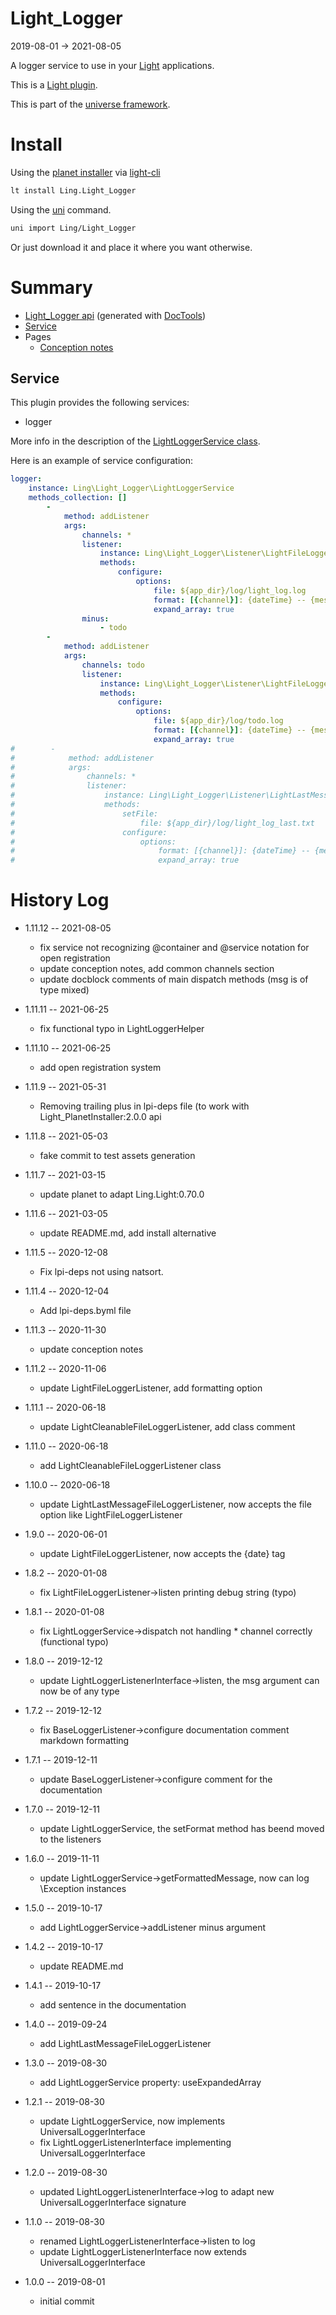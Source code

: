 Light_Logger
===========
2019-08-01 -> 2021-08-05



A logger service to use in your [Light](https://github.com/lingtalfi/Light) applications.

This is a [Light plugin](https://github.com/lingtalfi/Light/blob/master/doc/pages/plugin.md).


This is part of the [universe framework](https://github.com/karayabin/universe-snapshot).



Install
==========
Using the [planet installer](https://github.com/lingtalfi/Light_PlanetInstaller) via [light-cli](https://github.com/lingtalfi/Light_Cli)
```bash
lt install Ling.Light_Logger
```

Using the [uni](https://github.com/lingtalfi/universe-naive-importer) command.
```bash
uni import Ling/Light_Logger
```

Or just download it and place it where you want otherwise.






Summary
===========
- [Light_Logger api](https://github.com/lingtalfi/Light_Logger/blob/master/doc/api/Ling/Light_Logger.md) (generated with [DocTools](https://github.com/lingtalfi/DocTools))
- [Service](#service)
- Pages
  - [Conception notes](https://github.com/lingtalfi/Light_Logger/blob/master/doc/pages/conception-notes.md)




Service
---------

This plugin provides the following services:

- logger


More info in the description of the [LightLoggerService class](https://github.com/lingtalfi/Light_Logger/blob/master/doc/api/Ling/Light_Logger/LightLoggerService.md).



Here is an example of service configuration:

```yaml
logger:
    instance: Ling\Light_Logger\LightLoggerService
    methods_collection: []
        -
            method: addListener
            args:
                channels: *
                listener:
                    instance: Ling\Light_Logger\Listener\LightFileLoggerListener
                    methods:
                        configure:
                            options:
                                file: ${app_dir}/log/light_log.log
                                format: [{channel}]: {dateTime} -- {message}
                                expand_array: true
                minus:
                    - todo
        -
            method: addListener
            args:
                channels: todo
                listener:
                    instance: Ling\Light_Logger\Listener\LightFileLoggerListener
                    methods:
                        configure:
                            options:
                                file: ${app_dir}/log/todo.log
                                format: [{channel}]: {dateTime} -- {message}
                                expand_array: true
#        -
#            method: addListener
#            args:
#                channels: *
#                listener:
#                    instance: Ling\Light_Logger\Listener\LightLastMessageFileLoggerListener
#                    methods:
#                        setFile:
#                            file: ${app_dir}/log/light_log_last.txt
#                        configure:
#                            options:
#                                format: [{channel}]: {dateTime} -- {message}
#                                expand_array: true
```



History Log
=============

- 1.11.12 -- 2021-08-05

    - fix service not recognizing @container and @service notation for open registration
    - update conception notes, add common channels section
    - update docblock comments of main dispatch methods (msg is of type mixed)
  
- 1.11.11 -- 2021-06-25

    - fix functional typo in LightLoggerHelper
  
- 1.11.10 -- 2021-06-25

    - add open registration system
  
- 1.11.9 -- 2021-05-31

    - Removing trailing plus in lpi-deps file (to work with Light_PlanetInstaller:2.0.0 api

- 1.11.8 -- 2021-05-03

    - fake commit to test assets generation
  
- 1.11.7 -- 2021-03-15

    - update planet to adapt Ling.Light:0.70.0

- 1.11.6 -- 2021-03-05

    - update README.md, add install alternative

- 1.11.5 -- 2020-12-08

    - Fix lpi-deps not using natsort.

- 1.11.4 -- 2020-12-04

    - Add lpi-deps.byml file

- 1.11.3 -- 2020-11-30

    - update conception notes
    
- 1.11.2 -- 2020-11-06

    - update LightFileLoggerListener, add formatting option
    
- 1.11.1 -- 2020-06-18

    - update LightCleanableFileLoggerListener, add class comment
    
- 1.11.0 -- 2020-06-18

    - add LightCleanableFileLoggerListener class
    
- 1.10.0 -- 2020-06-18

    - update LightLastMessageFileLoggerListener, now accepts the file option like LightFileLoggerListener
    
- 1.9.0 -- 2020-06-01

    - update LightFileLoggerListener, now accepts the {date} tag 
    
- 1.8.2 -- 2020-01-08

    - fix LightFileLoggerListener->listen printing debug string (typo) 

- 1.8.1 -- 2020-01-08

    - fix LightLoggerService->dispatch not handling * channel correctly (functional typo) 
    
- 1.8.0 -- 2019-12-12

    - update LightLoggerListenerInterface->listen, the msg argument can now be of any type 
    
- 1.7.2 -- 2019-12-12

    - fix BaseLoggerListener->configure documentation comment markdown formatting 
    
- 1.7.1 -- 2019-12-11

    - update BaseLoggerListener->configure comment for the documentation 
    
- 1.7.0 -- 2019-12-11

    - update LightLoggerService, the setFormat method has beend moved to the listeners 

- 1.6.0 -- 2019-11-11

    - update LightLoggerService->getFormattedMessage, now can log \Exception instances
    
- 1.5.0 -- 2019-10-17

    - add LightLoggerService->addListener minus argument
    
- 1.4.2 -- 2019-10-17

    - update README.md
    
- 1.4.1 -- 2019-10-17

    - add sentence in the documentation
    
- 1.4.0 -- 2019-09-24

    - add LightLastMessageFileLoggerListener
    
- 1.3.0 -- 2019-08-30

    - add LightLoggerService property: useExpandedArray
    
- 1.2.1 -- 2019-08-30

    - update LightLoggerService, now implements UniversalLoggerInterface
    - fix LightLoggerListenerInterface implementing UniversalLoggerInterface
    
- 1.2.0 -- 2019-08-30

    - updated LightLoggerListenerInterface->log to adapt new UniversalLoggerInterface signature
    
- 1.1.0 -- 2019-08-30

    - renamed LightLoggerListenerInterface->listen to log
    - update LightLoggerListenerInterface now extends UniversalLoggerInterface
    
- 1.0.0 -- 2019-08-01

    - initial commit